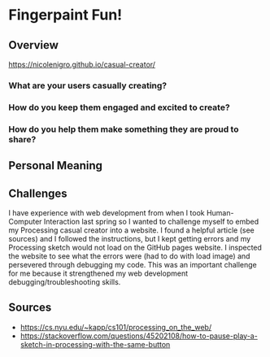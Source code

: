 # Fingerpaint Fun!

## Overview
https://nicolenigro.github.io/casual-creator/

### What are your users casually creating?

### How do you keep them engaged and excited to create?

### How do you help them make something they are proud to share?

## Personal Meaning

## Challenges
I have experience with web development from when I took Human-Computer Interaction last spring so I wanted to challenge myself to embed my Processing casual creator into a website. I found a helpful article (see sources) and I followed the instructions, but I kept getting errors and my Processing sketch would not load on the GitHub pages website. I inspected the website to see what the errors were (had to do with load image) and persevered through debugging my code. This was an important challenge for me because it strengthened my web development debugging/troubleshooting skills. 

## Sources
* https://cs.nyu.edu/~kapp/cs101/processing_on_the_web/
* https://stackoverflow.com/questions/45202108/how-to-pause-play-a-sketch-in-processing-with-the-same-button
